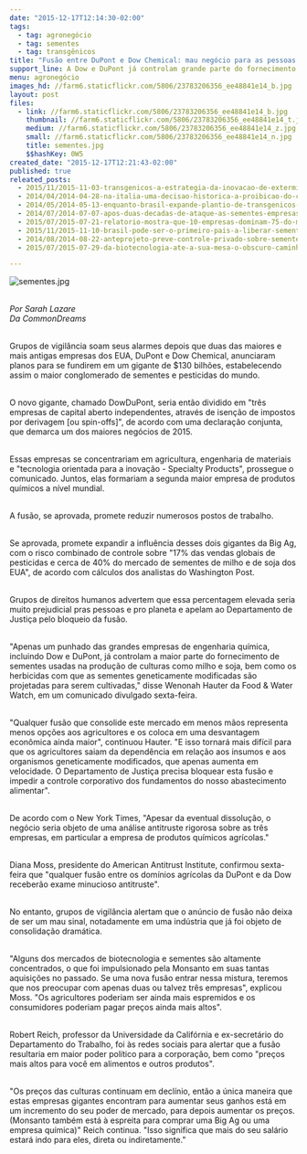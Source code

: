 ```yaml
---
date: "2015-12-17T12:14:30-02:00"
tags:
  - tag: agronegócio
  - tag: sementes
  - tag: transgênicos
title: "Fusão entre DuPont e Dow Chemical: mau negócio para as pessoas e para o planeta"
support_line: A Dow e DuPont já controlam grande parte do fornecimento de sementes usadas na produção de culturas como milho e soja.
menu: agronegócio
images_hd: //farm6.staticflickr.com/5806/23783206356_ee48841e14_b.jpg
layout: post
files:
  - link: //farm6.staticflickr.com/5806/23783206356_ee48841e14_b.jpg
    thumbnail: //farm6.staticflickr.com/5806/23783206356_ee48841e14_t.jpg
    medium: //farm6.staticflickr.com/5806/23783206356_ee48841e14_z.jpg
    small: //farm6.staticflickr.com/5806/23783206356_ee48841e14_n.jpg
    title: sementes.jpg
    $$hashKey: 0W5
created_date: "2015-12-17T12:21:43-02:00"
published: true
releated_posts:
  - 2015/11/2015-11-03-transgenicos-a-estrategia-da-inovacao-de-exterminadores-e-traidores.md
  - 2014/04/2014-04-28-na-italia-uma-decisao-historica-a-proibicao-do-cultivo-de-milho-transgenico.md-e
  - 2014/05/2014-05-13-enquanto-brasil-expande-plantio-de-transgenicos-rejeicao-mundial-aumenta.md-e
  - 2014/07/2014-07-07-apos-duas-decadas-de-ataque-as-sementes-empresas-apertam-o-cerco.md-e
  - 2015/07/2015-07-21-relatorio-mostra-que-10-empresas-dominam-75-do-mercado-mundial-de-sementes.md
  - 2015/11/2015-11-10-brasil-pode-ser-o-primeiro-pais-a-liberar-sementes-estereis.md
  - 2014/08/2014-08-22-anteprojeto-preve-controle-privado-sobre-sementes-crioulas.md
  - 2015/07/2015-07-29-da-biotecnologia-ate-a-sua-mesa-o-obscuro-caminho-dos-transgenicos.md

---
```

<p><img alt="sementes.jpg" src="//farm6.staticflickr.com/5806/23783206356_ee48841e14_b.jpg" /></p>

<p><br />
<em>Por Sarah Lazare<br />
Da&nbsp;CommonDreams</em></p>

<p><br />
Grupos de vigil&acirc;ncia soam seus alarmes depois que duas das maiores e mais antigas empresas dos EUA, DuPont e Dow Chemical, anunciaram planos para se fundirem em um gigante de $130 bilh&otilde;es, estabelecendo assim o maior conglomerado de sementes e pesticidas do mundo.</p>

<p><br />
O novo gigante, chamado DowDuPont, seria ent&atilde;o dividido em &quot;tr&ecirc;s empresas de capital aberto independentes, atrav&eacute;s de isen&ccedil;&atilde;o de impostos por derivagem [ou spin-offs]&quot;, de acordo com uma declara&ccedil;&atilde;o conjunta, que demarca um dos maiores neg&oacute;cios de 2015.</p>

<p><br />
Essas empresas se concentrariam em agricultura, engenharia de materiais e &quot;tecnologia orientada para a inova&ccedil;&atilde;o - Specialty Products&quot;, prossegue o comunicado. Juntos, elas formariam a segunda maior empresa de produtos qu&iacute;micos a n&iacute;vel mundial.</p>

<p><br />
A fus&atilde;o, se aprovada, promete reduzir numerosos postos de trabalho.</p>

<p><br />
Se aprovada, promete expandir a influ&ecirc;ncia desses dois gigantes da Big Ag, com o risco combinado de controle sobre &quot;17% das vendas globais de pesticidas e cerca de 40% do mercado de sementes de milho e de soja dos EUA&quot;, de acordo com c&aacute;lculos dos analistas do Washington Post.</p>

<p><br />
Grupos de direitos humanos advertem que essa percentagem elevada seria muito prejudicial pras pessoas e pro planeta e apelam ao Departamento de Justi&ccedil;a pelo bloqueio da fus&atilde;o.</p>

<p><br />
&quot;Apenas um punhado das grandes empresas de engenharia qu&iacute;mica, incluindo Dow e DuPont, j&aacute; controlam a maior parte do fornecimento de sementes usadas na produ&ccedil;&atilde;o de culturas como milho e soja, bem como os herbicidas com que as sementes geneticamente modificadas s&atilde;o projetadas para serem cultivadas,&quot; disse Wenonah Hauter da Food &amp; Water Watch, em um comunicado divulgado sexta-feira.</p>

<p><br />
&quot;Qualquer fus&atilde;o que consolide este mercado em menos m&atilde;os representa menos op&ccedil;&otilde;es aos agricultores e os coloca em uma desvantagem econ&ocirc;mica ainda maior&quot;, continuou Hauter. &quot;E isso tornar&aacute; mais dif&iacute;cil para que os agricultores saiam da depend&ecirc;ncia em rela&ccedil;&atilde;o aos insumos e aos organismos geneticamente modificados, que apenas aumenta em velocidade. O Departamento de Justi&ccedil;a precisa bloquear esta fus&atilde;o e impedir a controle corporativo dos fundamentos do nosso abastecimento alimentar&quot;.</p>

<p><br />
De acordo com o New York Times, &quot;Apesar da eventual dissolu&ccedil;&atilde;o, o neg&oacute;cio seria objeto de uma an&aacute;lise antitruste rigorosa sobre as tr&ecirc;s empresas, em particular a empresa de produtos qu&iacute;micos agr&iacute;colas.&quot;</p>

<p><br />
Diana Moss, presidente do American Antitrust Institute, confirmou sexta-feira que &quot;qualquer fus&atilde;o entre os dom&iacute;nios agr&iacute;colas da DuPont e da Dow receber&atilde;o exame minucioso antitruste&quot;.</p>

<p><br />
No entanto, grupos de vigil&acirc;ncia alertam que o an&uacute;ncio de fus&atilde;o n&atilde;o deixa de ser um mau sinal, notadamente em uma ind&uacute;stria que j&aacute; foi objeto de consolida&ccedil;&atilde;o dram&aacute;tica.</p>

<p><br />
&quot;Alguns dos mercados de biotecnologia e sementes s&atilde;o altamente concentrados, o que foi impulsionado pela Monsanto em suas tantas aquisi&ccedil;&otilde;es no passado. Se uma nova fus&atilde;o entrar nessa mistura, teremos que nos preocupar com apenas duas ou talvez tr&ecirc;s empresas&quot;, explicou Moss. &quot;Os agricultores poderiam ser ainda mais espremidos e os consumidores poderiam pagar pre&ccedil;os ainda mais altos&quot;.</p>

<p><br />
Robert Reich, professor da Universidade da Calif&oacute;rnia e ex-secret&aacute;rio do Departamento do Trabalho, foi &agrave;s redes sociais para alertar que a fus&atilde;o resultaria em maior poder pol&iacute;tico para a corpora&ccedil;&atilde;o, bem como &quot;pre&ccedil;os mais altos para voc&ecirc; em alimentos e outros produtos&quot;.</p>

<p><br />
&quot;Os pre&ccedil;os das culturas continuam em decl&iacute;nio, ent&atilde;o a &uacute;nica maneira que estas empresas gigantes encontram para aumentar seus ganhos est&aacute; em um incremento do seu poder de mercado, para depois aumentar os pre&ccedil;os. (Monsanto tamb&eacute;m est&aacute; &agrave; espreita para comprar uma Big Ag ou uma empresa qu&iacute;mica)&quot; Reich continua. &quot;Isso significa que mais do seu sal&aacute;rio estar&aacute; indo para eles, direta ou indiretamente.&quot;</p>
